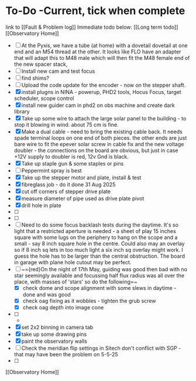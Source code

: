 
# To-Do -Current, tick when complete
link to [[Fault & Problem log]]
Immediate todo below:            [[Long term todo]]     [[Observatory Home]]

- [ ] At the Pyxis, we have a tube (at home) with a dovetail  dovetail at one end and an M54 thread at the other. It looks like FLO have an adapter that will adapt this to M48 male which will then fit the M48 female end of the new spacer stack, 
- [ ] Install new cam and test focus
- [ ] find shims?
- [ ] Upload the code update for the encoder - now on the stepper shaft.
- [x] install plugns in NINA - powerup, PHD2 tools, Hocus Focus, target scheduler, scope control
- [x] install new guider cam in phd2 on obs machine and create dark library
- [x] Take up some wire to attach the large solar panel to the building - to stop it blowing in wind. about 75 cm is fine.
- [x] Make a dual cable - need to bring the existing cable back. It needs spade terminal loops on one end of both pieces. the other ends are just bare wire to fit the epever solar screw in cable fix and the new voltage doubler - the connections on the board are obvious, but just in case +12V supply to doubler is red, 12v Gnd is black.
- [x] Take up staple gun & some staples or pins
- [ ] Peppermint spray is best
- [x] Take up the stepper motor and plate, install & test
- [x] fibreglass job - do it done 31 Aug 2025
- [x] cut off corners of stepper drive plate 
- [x] measure diameter of pipe used as drive plate pivot
- [x] drill hole in plate
- [ ] 
- [ ] 
- [ ] Need to do some focus backlash tests during the daytime. It's so light that a restricted aperture is needed - a sheet of play 15 inches square with some lugs on the periphery to hang on the scope and a small  - say 8 inch square hole in the centre. Could also may an overlay so if 8 inch sq lets in too much light a six inch sq overlay might work. I guess the hole has to be larger than the central obstruction. The board in garage with plane hole cutout may be perfect. 
- [ ] ~={red}On the night of 17th May, guiding was good then bad with no star seemingly available and focussing half flux radius was all over the place, with masses of 'stars' so do the following=~
	- [x] check dome and scope alignment with some slews in daytime - done and was good
	- [x] check oag fixing as it wobbles - tighten the grub screw
	- [x] check oag depth into image cone
- [ ] - 
- [x] set 2x2 binning in camera tab
- [x] take up some drawing pins
- [x] paint the observatory walls
- [ ] Check the meridian flip settings in Sitech don't conflict with SGP - that may have been the problem on 5-5-25
- [ ] 



[[Observatory Home]]


